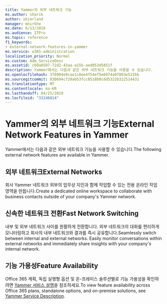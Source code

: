 ```yaml
---
title: Yammer의 외부 네트워크 기능
ms.author: sharik
author: skjerland
manager: mnirkhe
ms.date: 6/13/2018
ms.audience: ITPro
ms.topic: reference
f1_keywords:
- external-network-features-in-yammer
ms.service: o365-administration
localization_priority: Normal
ms.custom: Adm_ServiceDesc
ms.assetid: c60a8507-72d2-43aa-a15b-aed053d5851f
description: Yammer에서는 다음과 같은 외부 네트워크 기능을 사용할 수 있습니다.
ms.openlocfilehash: 3f8904e9cae1c8ee4f54ef5e6074a0f803e522bb
ms.sourcegitcommit: 830694c729ab53fcc8518b0cdd5322b322514431
ms.translationtype: MT
ms.contentlocale: ko-KR
ms.lasthandoff: 04/25/2019
ms.locfileid: "33246814"
---
```

# <a name="external-network-features-in-yammer"></a><span data-ttu-id="4de32-103">Yammer의 외부 네트워크 기능</span><span class="sxs-lookup"><span data-stu-id="4de32-103">External Network Features in Yammer</span></span>

<span data-ttu-id="4de32-104">Yammer에서는 다음과 같은 외부 네트워크 기능을 사용할 수 있습니다.</span><span class="sxs-lookup"><span data-stu-id="4de32-104">The following external network features are available in Yammer.</span></span>
  
## <a name="external-networks"></a><span data-ttu-id="4de32-105">외부 네트워크</span><span class="sxs-lookup"><span data-stu-id="4de32-105">External Networks</span></span>
<span data-ttu-id="4de32-106"><a name="bkmk_ExternalNetworks"> </a></span><span class="sxs-lookup"><span data-stu-id="4de32-106"></span></span>

<span data-ttu-id="4de32-107">회사 Yammer 네트워크 외부의 업무상 지인과 함께 작업할 수 있는 전용 온라인 작업 영역을 만듭니다.</span><span class="sxs-lookup"><span data-stu-id="4de32-107">Create a dedicated online workspace to collaborate with business contacts outside of your company's Yammer network.</span></span>
  
## <a name="fast-network-switching"></a><span data-ttu-id="4de32-108">신속한 네트워크 전환</span><span class="sxs-lookup"><span data-stu-id="4de32-108">Fast Network Switching</span></span>
<span data-ttu-id="4de32-109"><a name="bkmk_FastNetworkSwitching"> </a></span><span class="sxs-lookup"><span data-stu-id="4de32-109"></span></span>

<span data-ttu-id="4de32-p101">내부 및 외부 네트워크 사이를 원활하게 전환합니다. 외부 네트워크의 대화를 편리하게 모니터링하고 회사의 내부 네트워크와 결과를 즉시 공유합니다.</span><span class="sxs-lookup"><span data-stu-id="4de32-p101">Seamlessly switch between internal and external networks. Easily monitor conversations within external networks and immediately share insights with your company's internal network.</span></span>
  
## <a name="feature-availability"></a><span data-ttu-id="4de32-112">기능 가용성</span><span class="sxs-lookup"><span data-stu-id="4de32-112">Feature Availability</span></span>
<span data-ttu-id="4de32-113"><a name="bkmk_FastNetworkSwitching"> </a></span><span class="sxs-lookup"><span data-stu-id="4de32-113"></span></span>

<span data-ttu-id="4de32-114">Office 365 계획, 독립 실행형 옵션 및 온-프레미스 솔루션별로 기능 가용성을 확인하려면 [Yammer 서비스 설명](yammer-service-description.md)을 참조하세요.</span><span class="sxs-lookup"><span data-stu-id="4de32-114">To view feature availability across Office 365 plans, standalone options, and on-premise solutions, see [Yammer Service Description](yammer-service-description.md).</span></span>